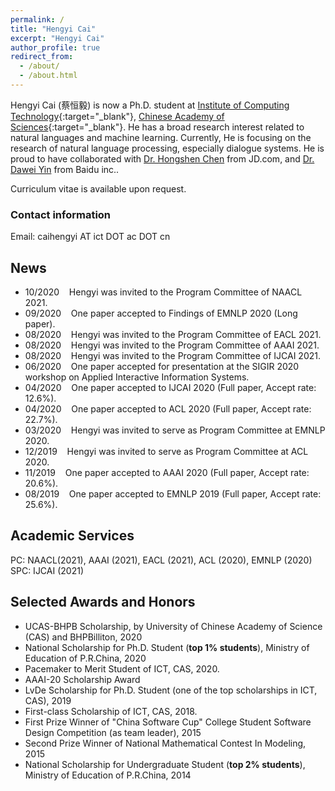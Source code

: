 ```yaml
---
permalink: /
title: "Hengyi Cai"
excerpt: "Hengyi Cai"
author_profile: true
redirect_from: 
  - /about/
  - /about.html
---
```


Hengyi Cai (蔡恒毅) is now a Ph.D. student at [Institute of Computing Technology](http://www.ict.ac.cn){:target="_blank"}, [Chinese Academy of Sciences](https://www.ucas.ac.cn){:target="_blank"}.
He has a broad research interest related to natural languages and machine learning.
Currently, He is focusing on the research of natural language processing, especially dialogue systems.
He is proud to have collaborated with [Dr. Hongshen Chen](https://www.chenhongshen.com/) from JD.com, and [Dr. Dawei Yin](http://www.yindawei.com/) from Baidu inc..

<!-- **Advertisement: I am expected to graduate in Jun. 2021, and I'm now actively looking for a NLP-related position in either academia or industry.** -->

Curriculum vitae is available upon request.

### Contact information

Email: caihengyi AT ict DOT ac DOT cn  
<!-- WeChat: hengyi-cai -->

## News

- 10/2020 &nbsp;&nbsp; Hengyi was invited to the Program Committee of NAACL 2021.  
- 09/2020 &nbsp;&nbsp; One paper accepted to Findings of EMNLP 2020 (Long paper).  
- 08/2020 &nbsp;&nbsp; Hengyi was invited to the Program Committee of EACL 2021.  
- 08/2020 &nbsp;&nbsp; Hengyi was invited to the Program Committee of AAAI 2021.  
- 08/2020 &nbsp;&nbsp; Hengyi was invited to the Program Committee of IJCAI 2021.  
- 06/2020 &nbsp;&nbsp; One paper accepted for presentation at the SIGIR 2020 workshop on Applied Interactive Information Systems.  
- 04/2020 &nbsp;&nbsp; One paper accepted to IJCAI 2020 (Full paper, Accept rate: 12.6%).  
- 04/2020 &nbsp;&nbsp; One paper accepted to ACL 2020 (Full paper, Accept rate: 22.7%).  
- 03/2020 &nbsp;&nbsp; Hengyi was invited to serve as Program Committee at EMNLP 2020.  
- 12/2019 &nbsp;&nbsp; Hengyi was invited to serve as Program Committee at ACL 2020.  
- 11/2019 &nbsp;&nbsp; One paper accepted to AAAI 2020 (Full paper, Accept rate: 20.6%).  
- 08/2019 &nbsp;&nbsp; One paper accepted to EMNLP 2019 (Full paper, Accept rate: 25.6%).  

## Academic Services

PC: NAACL(2021), AAAI (2021), EACL (2021), ACL (2020), EMNLP (2020)  
SPC: IJCAI (2021)  

## Selected Awards and Honors

- UCAS-BHPB Scholarship, by University of Chinese Academy of Science (CAS) and BHPBilliton, 2020  
- National Scholarship for Ph.D. Student (**top 1% students**), Ministry of Education of P.R.China, 2020  
- Pacemaker to Merit Student of ICT, CAS, 2020.  
- AAAI-20 Scholarship Award  
- LvDe Scholarship for Ph.D. Student (one of the top scholarships in ICT, CAS), 2019  
- First-class Scholarship of ICT, CAS, 2018.  
- First Prize Winner of "China Software Cup" College Student Software Design Competition (as team leader), 2015  
- Second Prize Winner of National Mathematical Contest In Modeling, 2015  
- National Scholarship for Undergraduate Student (**top 2% students**), Ministry of Education of P.R.China, 2014  

<!-- ## Useful Links
- [Research tips](http://www.ifs.tuwien.ac.at/~silvia/research-tips/){:target="_blank"} by Sylvia Miksch.
<<<<<<< HEAD
- [You and your research](http://www.cs.virginia.edu/~robins/YouAndYourResearch.html){:target="_blank"}. -->
